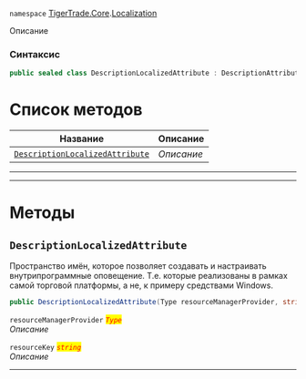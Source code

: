 
`namespace` [TigerTrade.Core](../../TigerTrade.Core.md).[Localization](../../TigerTrade.Core/Localization.md)


Описание

### Синтаксис
```csharp
public sealed class DescriptionLocalizedAttribute : DescriptionAttribute
```


# Список методов
| Название | Описание |
| --- | --- |
| [`DescriptionLocalizedAttribute`](#method-descriptionlocalizedattribute) | *Описание* |





***  
***  
# Методы

## `DescriptionLocalizedAttribute`<a href="method-descriptionlocalizedattribute" id="method-descriptionlocalizedattribute"></a>
Пространство имён, которое позволяет создавать и настраивать внутрипрограммные оповещение. Т.е. которые реализованы в рамках самой торговой платформы, а не, к примеру средствами Windows.

```csharp
public DescriptionLocalizedAttribute(Type resourceManagerProvider, string resourceKey)
```

`resourceManagerProvider` <mark style="color:red;">*`Type`*</mark>  
 *Описание*  

`resourceKey` <mark style="color:red;">*`string`*</mark>  
 *Описание*  


***  

